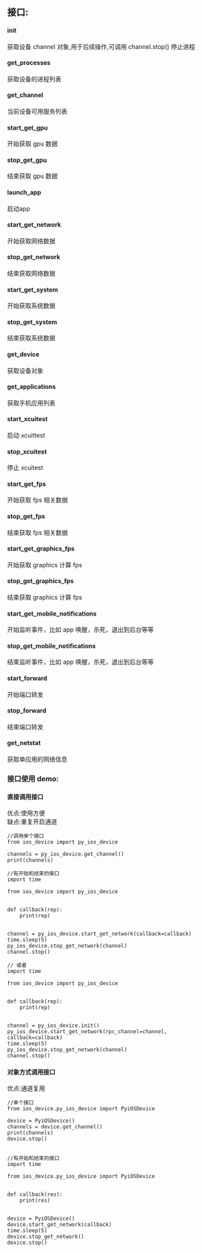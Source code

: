 ## 接口:

####  init
获取设备 channel 对象,用于后续操作,可调用 channel.stop() 停止进程

#### get_processes
获取设备的进程列表

#### get_channel
当前设备可用服务列表

#### start_get_gpu
开始获取 gpu 数据

#### stop_get_gpu 
结束获取 gpu 数据

#### launch_app 
启动app

#### start_get_network
开始获取网络数据

#### stop_get_network
结束获取网络数据

#### start_get_system 
开始获取系统数据

#### stop_get_system
结束获取系统数据

#### get_device 
获取设备对象

#### get_applications
获取手机应用列表

#### start_xcuitest
启动 xcuittest

#### stop_xcuitest
停止 xcuitest

#### start_get_fps
开始获取 fps 相关数据

#### stop_get_fps
结束获取 fps 相关数据

#### start_get_graphics_fps
开始获取 graphics 计算 fps

#### stop_get_graphics_fps
结束获取 graphics 计算 fps

#### start_get_mobile_notifications
开始监听事件，比如 app 唤醒，杀死，退出到后台等等

#### stop_get_mobile_notifications
结束监听事件，比如 app 唤醒，杀死，退出到后台等等

#### start_forward
开始端口转发

#### stop_forward
结束端口转发

#### get_netstat
获取单应用的网络信息

### 接口使用 demo:
#### 直接调用接口
优点:使用方便  
缺点:重复开启通道

    //调用单个接口
    from ios_device import py_ios_device

    channels = py_ios_device.get_channel()
    print(channels)
    
    //有开始和结束的接口
    import time

    from ios_device import py_ios_device
    
    
    def callback(rep):
        print(rep)
    
    
    channel = py_ios_device.start_get_network(callback=callback)
    time.sleep(5)
    py_ios_device.stop_get_network(channel)
    channel.stop()
    
    // 或者
    import time

    from ios_device import py_ios_device
    
    
    def callback(rep):
        print(rep)
    
    
    channel = py_ios_device.init()
    py_ios_device.start_get_network(rpc_channel=channel, callback=callback)
    time.sleep(5)
    py_ios_device.stop_get_network(channel)
    channel.stop()


#### 对象方式调用接口
优点:通道复用
    
    //单个接口
    from ios_device.py_ios_device import PyiOSDevice
    
    device = PyiOSDevice()
    channels = device.get_channel()
    print(channels)
    device.stop()


    //有开始和结束的接口
    import time
    
    from ios_device.py_ios_device import PyiOSDevice
    
    
    def callback(res):
        print(res)
    
    
    device = PyiOSDevice()
    device.start_get_network(callback)
    time.sleep(5)
    device.stop_get_network()
    device.stop()


